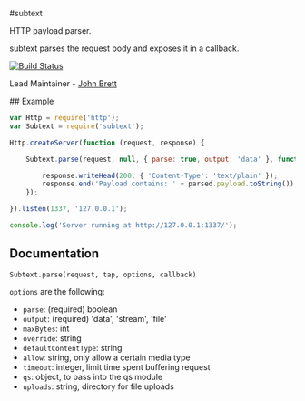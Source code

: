 #subtext

HTTP payload parser.

subtext parses the request body and exposes it in a callback.

[![Build Status](https://secure.travis-ci.org/hapijs/subtext.png)](http://travis-ci.org/hapijs/subtext)

Lead Maintainer - [John Brett](https://github.com/johnbrett)


## Example

```javascript
var Http = require('http');
var Subtext = require('subtext');

Http.createServer(function (request, response) {

    Subtext.parse(request, null, { parse: true, output: 'data' }, function (err, parsed) {

        response.writeHead(200, { 'Content-Type': 'text/plain' });
        response.end('Payload contains: ' + parsed.payload.toString());
    });

}).listen(1337, '127.0.0.1');

console.log('Server running at http://127.0.0.1:1337/');

```

## Documentation

`Subtext.parse(request, tap, options, callback)`

`options` are the following:
- `parse`: (required) boolean
- `output`: (required) 'data', 'stream', 'file'
- `maxBytes`: int
- `override`: string
- `defaultContentType`: string
- `allow`: string, only allow a certain media type
- `timeout`: integer, limit time spent buffering request
- `qs`: object, to pass into the qs module
- `uploads`: string, directory for file uploads

